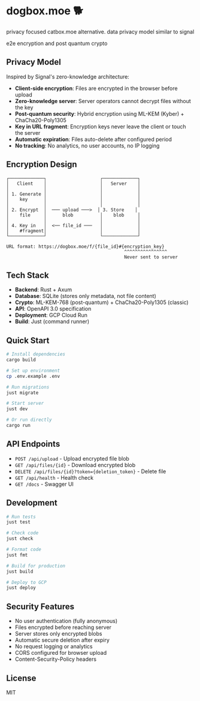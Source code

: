 # dogbox.moe 🐕

privacy focused catbox.moe alternative. data privacy model similar to signal

e2e encryption and post quantum crypto

## Privacy Model

Inspired by Signal's zero-knowledge architecture:

- **Client-side encryption**: Files are encrypted in the browser before upload
- **Zero-knowledge server**: Server operators cannot decrypt files without the key
- **Post-quantum security**: Hybrid encryption using ML-KEM (Kyber) + ChaCha20-Poly1305
- **Key in URL fragment**: Encryption keys never leave the client or touch the server
- **Automatic expiration**: Files auto-delete after configured period
- **No tracking**: No analytics, no user accounts, no IP logging

## Encryption Design

```
┌─────────────┐                    ┌─────────────┐
│   Client    │                    │   Server    │
│             │                    │             │
│ 1. Generate │                    │             │
│    key      │                    │             │
│             │                    │             │
│ 2. Encrypt  │  ─── upload ───>  │ 3. Store    │
│    file     │      blob          │    blob     │
│             │                    │             │
│ 4. Key in   │  <── file_id ───   │             │
│    #fragment│                    │             │
└─────────────┘                    └─────────────┘

URL format: https://dogbox.moe/f/{file_id}#{encryption_key}
                                            ^^^^^^^^^^^^^^^^
                                            Never sent to server
```

## Tech Stack

- **Backend**: Rust + Axum
- **Database**: SQLite (stores only metadata, not file content)
- **Crypto**: ML-KEM-768 (post-quantum) + ChaCha20-Poly1305 (classic)
- **API**: OpenAPI 3.0 specification
- **Deployment**: GCP Cloud Run
- **Build**: Just (command runner)

## Quick Start

```bash
# Install dependencies
cargo build

# Set up environment
cp .env.example .env

# Run migrations
just migrate

# Start server
just dev

# Or run directly
cargo run
```

## API Endpoints

- `POST /api/upload` - Upload encrypted file blob
- `GET /api/files/{id}` - Download encrypted blob
- `DELETE /api/files/{id}?token={deletion_token}` - Delete file
- `GET /api/health` - Health check
- `GET /docs` - Swagger UI

## Development

```bash
# Run tests
just test

# Check code
just check

# Format code
just fmt

# Build for production
just build

# Deploy to GCP
just deploy
```

## Security Features

- No user authentication (fully anonymous)
- Files encrypted before reaching server
- Server stores only encrypted blobs
- Automatic secure deletion after expiry
- No request logging or analytics
- CORS configured for browser upload
- Content-Security-Policy headers

## License

MIT
